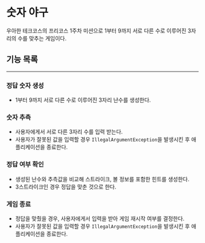 # 숫자 야구

우아한 테크코스의 프리코스 1주차 미션으로 1부터 9까지 서로 다른 수로 이루어진 3자리의 수를 맞추는 게임이다.

## 기능 목록

---

### 정답 숫자 생성

- 1부터 9까지 서로 다른 수로 이루어진 3자리 난수를 생성한다.

### 숫자 추측

- 사용자에게서 서로 다른 3자리 수를 입력 받는다.
- 사용자가 잘못된 값을 입력할 경우 `IllegalArgumentException`을 발생시킨 후 애플리케이션을 종료한다.

### 정답 여부 확인

- 생성된 난수와 추측값을 비교해 스트라이크, 볼 정보를 포함한 힌트를 생성한다.
- 3스트라이크인 경우 정답을 맞춘 것으로 한다.

### 게임 종료

- 정답을 맞췄을 경우, 사용자에게서 입력을 받아 게임 재시작 여부를 결정한다.
- 사용자가 잘못된 값을 입력할 경우 `IllegalArgumentException`을 발생시킨 후 애플리케이션을 종료한다.


